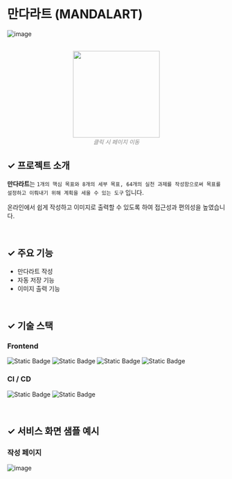 # 만다라트 (MANDALART)

![image](https://github.com/GINK-SS/mandalart/assets/66083363/64797f2b-107e-4ae3-a3c8-6e218d4444c6)

<br />

<div style="display:flex; flex-direction:column; align-items:center">
  <a href="https://mandalart.gink-ss.com">
    <img src="https://img.shields.io/badge/📝-만다라트_만들기-6366F1?style=for-the-badge&labelColor=d8b4fe" width="200" />
  </a>
  <i style="font-size:13px; opacity:0.5">클릭 시 페이지 이동</i>
</div>

## ✓ 프로젝트 소개

**만다라트**는 `1개의 핵심 목표와 8개의 세부 목표, 64개의 실천 과제를 작성함으로써 목표를 설정하고 이뤄내기 위해 계획을 세울 수 있는 도구` 입니다.

온라인에서 쉽게 작성하고 이미지로 출력할 수 있도록 하여 접근성과 편의성을 높였습니다.

<br />

## ✓ 주요 기능

- 만다라트 작성
- 자동 저장 기능
- 이미지 출력 기능

<br />

## ✓ 기술 스택

### Frontend

![Static Badge](https://img.shields.io/badge/TypeScript-3178C6?style=flat-square&logo=TypeScript&logoColor=white)
![Static Badge](https://img.shields.io/badge/Next.js-000000?style=flat-square&logo=Next.js&logoColor=white)
![Static Badge](https://img.shields.io/badge/Redux--Toolkit-764ABC?style=flat-square&logo=Redux&logoColor=white)
![Static Badge](https://img.shields.io/badge/TailwindCSS-06B6D4?style=flat-square&logo=tailwindcss&logoColor=white)

### CI / CD

![Static Badge](https://img.shields.io/badge/Vercel-000000?style=flat-square&logo=vercel&logoColor=white)
![Static Badge](https://img.shields.io/badge/Github_Actions-2088FF?style=flat-square&logo=githubactions&logoColor=white)

<br />

## ✓ 서비스 화면 샘플 예시

### 작성 페이지
![image](https://github.com/GINK-SS/mandalart/assets/66083363/994612d8-2916-4391-a95b-65b5222aca2d)